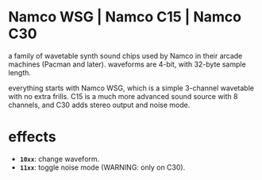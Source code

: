 # Namco WSG | Namco C15 | Namco C30

a family of wavetable synth sound chips used by Namco in their arcade machines (Pacman and later). waveforms are 4-bit, with 32-byte sample length.

everything starts with Namco WSG, which is a simple 3-channel wavetable with no extra frills. C15 is a much more advanced sound source with 8 channels, and C30 adds stereo output and noise mode.

# effects

- **`10xx`**: change waveform.
- **`11xx`**: toggle noise mode (WARNING: only on C30).
